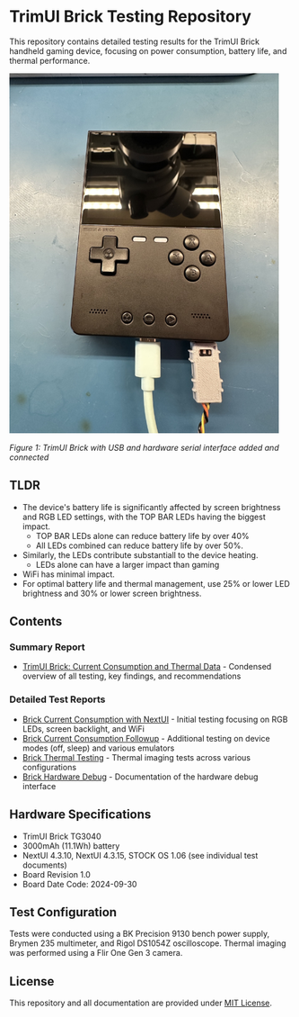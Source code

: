 # TrimUI Brick Testing Repository

This repository contains detailed testing results for the TrimUI Brick handheld gaming device, focusing on power consumption, battery life, and thermal performance.

<img src="images/debug2.jpeg" width=480 />

*Figure 1: TrimUI Brick with USB and hardware serial interface added and connected*

## TLDR
- The device's battery life is significantly affected by screen brightness and RGB LED settings, with the TOP BAR LEDs having the biggest impact. 
    - TOP BAR LEDs alone can reduce battery life by over 40%
    - All LEDs combined can reduce battery life by over 50%.
- Similarly, the LEDs contribute substantiall to the device heating.
    - LEDs alone can have a larger impact than gaming
- WiFi has minimal impact.
- For optimal battery life and thermal management, use 25% or lower LED brightness and 30% or lower screen brightness. 

## Contents

### Summary Report
- [TrimUI Brick: Current Consumption and Thermal Data](TrimUI%20Brick%20Current%20Consumption%20and%20Thermal%20Data.md) - Condensed overview of all testing, key findings, and recommendations

### Detailed Test Reports
- [Brick Current Consumption with NextUI](Brick%20Current%20Consumption%20with%20NextUI.md) - Initial testing focusing on RGB LEDs, screen backlight, and WiFi
- [Brick Current Consumption Followup](Brick%20Current%20Consumption%20followup.md) - Additional testing on device modes (off, sleep) and various emulators
- [Brick Thermal Testing](Brick%20Thermal%20Testing.md) - Thermal imaging tests across various configurations
- [Brick Hardware Debug](Brick%20Hardware%20Debug.md) - Documentation of the hardware debug interface

## Hardware Specifications
- TrimUI Brick TG3040
- 3000mAh (11.1Wh) battery
- NextUI 4.3.10, NextUI 4.3.15, STOCK OS 1.06 (see individual test documents)
- Board Revision 1.0
- Board Date Code: 2024-09-30

## Test Configuration
Tests were conducted using a BK Precision 9130 bench power supply, Brymen 235 multimeter, and Rigol DS1054Z oscilloscope. Thermal imaging was performed using a Flir One Gen 3 camera.

## License
This repository and all documentation are provided under [MIT License](LICENSE).